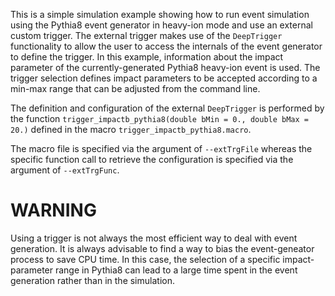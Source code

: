 <!-- doxy
\page refrunSimExamplesTrigger_ImpactB_Pythia8 Example Trigger_ImpactB_Pythia8
/doxy -->

This is a simple simulation example showing how to run event simulation using the Pythia8 event generator in heavy-ion mode and use an external custom trigger.
The external trigger makes use of the `DeepTrigger` functionality to allow the user to access the internals of the event generator to define the trigger.
In this example, information about the impact parameter of the currently-generated Pythia8 heavy-ion event is used.
The trigger selection defines impact parameters to be accepted according to a min-max range that can be adjusted from the command line.

The definition and configuration of the external `DeepTrigger` is performed by the function `trigger_impactb_pythia8(double bMin = 0., double bMax = 20.)` defined in the macro `trigger_impactb_pythia8.macro`.

The macro file is specified via the argument of `--extTrgFile` whereas the specific function call to retrieve the configuration is specified via the argument of `--extTrgFunc`.

# WARNING
Using a trigger is not always the most efficient way to deal with event generation.
It is always advisable to find a way to bias the event-geneator process to save CPU time.
In this case, the selection of a specific impact-parameter range in Pythia8 can lead to
a large time spent in the event generation rather than in the simulation.
